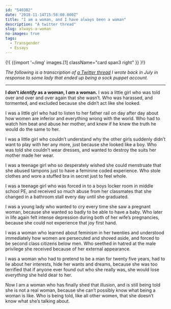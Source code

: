 ```yaml
---
id: "5403B2"
date: "2018-11-14T15:58:00.000Z"
title: "I am a woman, and I have always been a woman"
description: "A twitter thread"
slug: always-a-woman
no-images: true
tags:
  - Transgender
  - Essays
---
```


{!{
  {{import '~/img' images.[1]
    className="card span3 right"
  }}
}!}

_The following is a transcription of [a Twitter thread](https://twitter.com/i/moments/1017795260368367616) I wrote back in July in response to some lady that ended up being a sock puppet account._

---

**I don’t _identify_ as a woman, I _am_ a woman.** I was a little girl who was told over and over and over again that she wasn’t. Who was harassed, and tormented, and excluded because she didn’t act like she looked.

I was a little girl who had to listen to her father rail on day after day about how women are inferior and everything wrong with the world. Who had to watch him beat and abuse her mother, and knew if he knew the truth he would do the same to her.

I was a little girl who couldn’t understand why the other girls suddenly didn’t want to play with her any more, just because she looked like a boy. Who was told she couldn’t wear dresses, and wanted to destroy the suits her mother made her wear.

I was a teenage girl who so desperately wished she could menstruate that she abused tampons just to have a feminine coded experience. Who stole clothes and wore a stuffed bra in secret just to feel whole.

I was a teenage girl who was forced in to a boys locker room in middle school PE, and received so much abuse from her classmates that she changed in a bathroom stall every day until she graduated.

I was a young lady who wanted to cry every time she saw a pregnant woman, because she wanted so badly to be able to have a baby. Who later in life again felt intense depression during both of her wife’s pregnancies, because she could not experience that joy first hand.

I was a woman who learned about feminism in her twenties and understood immediately how women are persecuted and shoved aside, and forced to be second class citizens below men. Who seethed in hatred at the male privilege she received because of her external appearance.

I was a woman who had to pretend to be a man for twenty five years, had to lie about her interests, hide her wants and dreams, because she was too terrified that if anyone ever found out who she really was, she would lose _everything_ she held dear to her.

Now I am a woman who has finally shed that illusion, and is still being told she is not a real woman, because she can’t possibly know what being a woman is like. Who is being told, like all other women, that she doesn’t know what she’s talking about.
